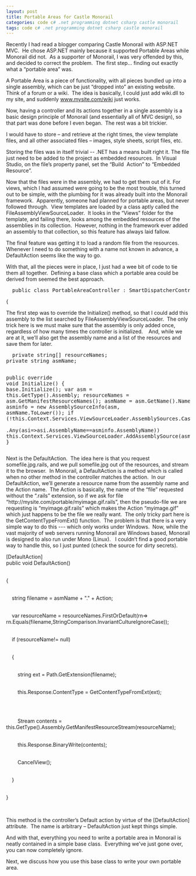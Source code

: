 ```yaml
---
layout: post
title: Portable Areas for Castle Monorail
categories: code c# .net programming dotnet csharp castle monorail
tags: code c# .net programming dotnet csharp castle monorail
---
```


  
<p>Recently I had read a blogger comparing Castle Monorail with ASP.NET MVC.  He chose ASP.NET mainly because it supported Portable Areas while Monorail did not.  As a supporter of Monorail, I was very offended by this, and decided to correct the problem.  The first step… finding out exactly what a “portable area” was.</p>
<p>A Portable Area is a piece of functionality, with all pieces bundled up into a single assembly, which can be just “dropped into” an existing website.  Think of a forum or a wiki.  The idea is basically, I could just add wiki.dll to my site, and suddenly <a href="http://www.mysite.com/wiki">www.mysite.com/wiki</a> just works.</p>
<p>Now, having a controller and its actions together in a single assembly is a basic design principle of Monorail (and essentially all of MVC design), so that part was done before I even began.  The rest was a bit trickier.</p>
<p>I would have to store – and retrieve at the right times, the view template files, and all other associated files – images, style sheets, script files, etc.</p>
<p>Storing the files was in itself trivial -- .NET has a means built right it. The file just need to be added to the project as embedded resources.  In Visual Studio, on the file’s property panel, set the “Build  Action” to “Embedded Resource”.</p>
<p>Now that the files were in the assembly, we had to get them out of it. For views, which I had assumed were going to be the most trouble, this turned out to be simple, with the plumbing for it was already built into the Monorail framework.  Apparently, someone had planned for portable areas, but never followed through.  View templates are loaded by a class aptly called the FileAssemblyViewSourceLoader.  It looks in the “Views” folder for the template, and failing there, looks among the embedded resources of the assemblies in its collection.  However, nothing in the framework ever added an assembly to that collection, so this feature has always laid fallow.</p>
<p>The final feature was getting it to load a random file from the resources.  Whenever I need to do something with a name not known in advance, a DefaultAction seems like the way to go.</p>
<p>With that, all the pieces were in place, I just had a wee bit of code to tie them all together.  Defining a base class which a portable area could be derived from seemed the best approach.</p>
<pre class="csharpcode">
  <span class="kwrd">public</span> <span class="kwrd">class</span> PortableAreaController : SmartDispatcherController</pre>
<p>{</p>
<p>The first step was to override the Initialize() method, so that I could add this assembly to the list searched by FileAssemblyViewSourceLoader.  The only trick here is we must make sure that the assembly is only added once, regardless of how many times the controller is initialized.    And, while we are at it, we’ll also get the assembly name and a list of the resources and save them for later.</p>
<pre class="csharpcode">
  <span class="kwrd">private</span> <span class="kwrd">string</span>[] resourceNames;
<span class="kwrd">private</span> <span class="kwrd">string</span> asmName;

<span class="kwrd">public</span> <span class="kwrd">override</span> <span class="kwrd">void</span> Initialize()
{
    <span class="kwrd">base</span>.Initialize();
    var asm = <span class="kwrd">this</span>.GetType().Assembly;
    resourceNames = asm.GetManifestResourceNames();
    asmName = asm.GetName().Name;
    var asminfo = <span class="kwrd">new</span> AssemblySourceInfo(asm, asmName.ToLower());
    <span class="kwrd">if</span> (!<span class="kwrd">this</span>.Context.Services.ViewSourceLoader.AssemblySources.Cast&lt;AssemblySourceInfo&gt;()<br />                            .Any(asi=&gt;asi.AssemblyName==asminfo.AssemblyName))
        <span class="kwrd">this</span>.Context.Services.ViewSourceLoader.AddAssemblySource(asminfo);
}</pre>
<p>Next is the DefaultAction.  The idea here is that you request somefile.jpg.rails, and we pull somefile.jpg out of the resources, and stream it to the browser.  In Monorail, a DefaultAction is a method which is called when no other method in the controller matches the action.  In our DefaultAction, we’ll generate a resource name from the assembly name and the Action name.  The Action is basically, the name of the “file” requested without the “.rails” extension, so if we ask for file “http://mysite.com/portable/myimage.gif.rails”, then the pseudo-file we are requesting is “myimage.gif.rails” which makes the Action “myimage.gif” which just happens to be the file we really want.  The only tricky part here is the GetContentTypeFromExt() function.  The problem is that there is a very simple way to do this --- which only works under Windows.  Now, while the vast majority of web servers running Monorail are Windows based, Monorail is designed to also run under Mono (Linux).   I couldn’t find a good portable way to handle this, so I just punted (check the source for dirty secrets).</p>
<p>[DefaultAction] 
  <br /><span class="kwrd">public</span> <span class="kwrd">void</span> DefaultAction() 

  <br />{ 

  <br />    <span class="kwrd">string</span> filename = asmName + <span class="str">"."</span> + Action; 

  <br />    var resourceName = resourceNames.FirstOrDefault(rn=&gt; rn.Equals(filename,StringComparison.InvariantCultureIgnoreCase)); 

  <br />    <span class="kwrd">if</span> (resourceName!= <span class="kwrd">null</span>) 

  <br />    { 

  <br />        <span class="kwrd">string</span> ext = Path.GetExtension(filename); 

  <br />        <span class="kwrd">this</span>.Response.ContentType = GetContentTypeFromExt(ext); 

  <br />

  <br />        Stream contents = <span class="kwrd">this</span>.GetType().Assembly.GetManifestResourceStream(resourceName); 

  <br />        <span class="kwrd">this</span>.Response.BinaryWrite(contents); 

  <br />        CancelView(); 

  <br />    } 

  <br />} 

  <br /></p>
<p>This method is the controller’s Default action by virtue of the [DefaultAction] attribute.  The name is arbitrary – DefaultAction just kept things simple.</p>
<p>And with that, everything you need to write a portable area in Monorail is neatly contained in a simple base class.  Everything we’ve just gone over, you can now completely ignore.   </p>
<p>Next, we discuss how you use this base class to write your own portable area.</p>